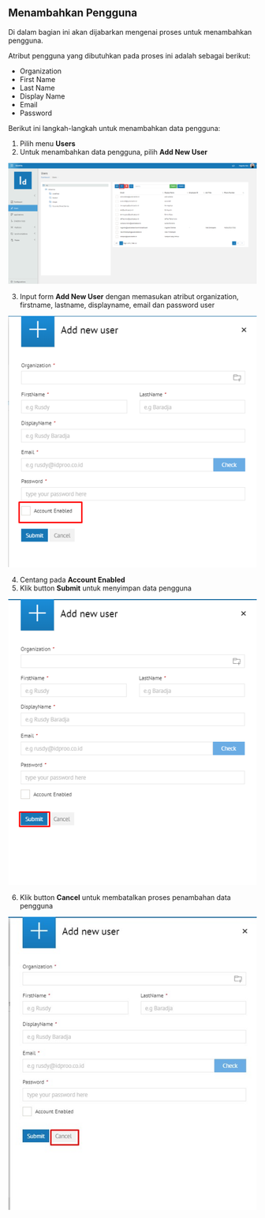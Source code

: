 ## **Menambahkan Pengguna**

Di dalam bagian ini akan dijabarkan mengenai proses untuk menambahkan pengguna. 

Atribut pengguna yang dibutuhkan pada proses ini adalah sebagai berikut:

- Organization
- First Name
- Last Name
- Display Name
- Email
- Password

Berikut ini langkah-langkah untuk menambahkan data pengguna:
	
1. Pilih menu **Users**
2. Untuk menambahkan data pengguna, pilih **Add New User**

![Gambar 2](_screenshot/Add_User.png/?sanitize=true)

3. Input form **Add New User** dengan memasukan atribut organization, firstname, lastname, displayname, email dan password user

![Gambar 3](_screenshot/Account_Enable.png/?sanitize=true)

4. Centang pada **Account Enabled**
5. Klik button **Submit** untuk menyimpan data pengguna

![Gambar 4](_screenshot/Submit_User.png/?sanitize=true)

6. Klik button **Cancel** untuk membatalkan proses penambahan data pengguna
	
![Gambar 6](_screenshot/Gambar_5.jpg/?sanitize=true)